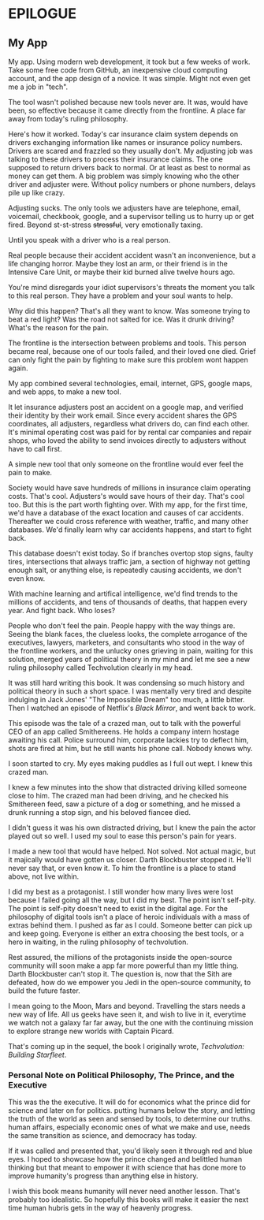 
# EPILOGUE

## My App

My app. Using modern web development, it took but a few weeks of work. Take some free code from GitHub, an inexpensive cloud computing account, and the app design of a novice. It was simple. Might not even get me a job in "tech".

The tool wasn't polished because new tools never are. It was, would have been, so effective because it came directly from the frontline. A place far away from today's ruling philosophy.

Here's how it worked. Today's car insurance claim system depends on drivers exchanging information like names or insurance policy numbers. Drivers are scared and frazzled so they usually don't. My adjusting job was talking to these drivers to process their insurance claims. The one supposed to return drivers back to normal. Or at least as best to normal as money can get them. A big problem was simply knowing who the other driver and adjuster were. Without policy numbers or phone numbers, delays pile up like crazy.

Adjusting sucks. The only tools we adjusters have are telephone, email, voicemail, checkbook, google, and a supervisor telling us to hurry up or get fired. Beyond st-st-stress ~~stressful~~, very emotionally taxing.

Until you speak with a driver who is a real person.

Real people because their accident accident wasn't an inconvenience, but a life changing horror. Maybe they lost an arm, or their friend is in the Intensive Care Unit, or maybe their kid burned alive twelve hours ago.

You're mind disregards your idiot supervisors's threats the moment you talk to this real person. They have a problem and your soul wants to help.

Why did this happen? That's all they want to know. Was someone trying to beat a red light? Was the road not salted for ice. Was it drunk driving? What's the reason for the pain.

The frontline is the intersection between problems and tools. This person became real, because one of our tools failed, and their loved one died. Grief can only fight the pain by fighting to make sure this problem wont happen again.

My app combined several technologies, email, internet, GPS, google maps, and web apps, to make a new tool.

It let insurance adjusters post an accident on a google map, and verified their identity by their work email. Since every accident shares the GPS coordinates, all adjusters, regardless what drivers do, can find each other. It's minimal operating cost was paid for by rental car companies and repair shops, who loved the ability to send invoices directly to adjusters without have to call first.

A simple new tool that only someone on the frontline would ever feel the pain to make.

Society would have save hundreds of millions in insurance claim operating costs. That's cool. Adjusters's would save hours of their day. That's cool too. But this is the part worth fighting over. With my app, for the first time, we'd have a database of the exact location and causes of car accidents. Thereafter we could cross reference with weather, traffic, and many other databases. We'd finally learn why car accidents happens, and start to fight back.

This database doesn't exist today. So if branches overtop stop signs, faulty tires, intersections that always traffic jam, a section of highway not getting enough salt, or anything else, is repeatedly causing accidents, we don't even know.

With machine learning and artifical intelligence, we'd find trends to the millions of accidents, and tens of thousands of deaths, that happen every year. And fight back. Who loses?

People who don't feel the pain. People happy with the way things are. Seeing the blank faces, the clueless looks, the complete arrogance of the executives, lawyers, marketers, and consultants who stood in the way of the frontline workers, and the unlucky ones grieving in pain, waiting for this solution, merged years of political theory in my mind and let me see a new ruling philosophy called Techvolution clearly in my head.

It was still hard writing this book. It was condensing so much history and political theory in such a short space. I was mentally very tired and despite indulging in Jack Jones' "The Impossible Dream" too much, a little bitter. Then I watched an episode of Netflix's _Black Mirror_, and went back to work.

This episode was the tale of a crazed man, out to talk with the powerful CEO of an app called Smithereens. He holds a company intern hostage awaiting his call. Police surround him, corporate lackies try to deflect him, shots are fired at him, but he still wants his phone call. Nobody knows why.

I soon started to cry. My eyes making puddles as I full out wept. I knew this crazed man.

I knew a few minutes into the show that distracted driving killed someone close to him. The crazed man had been driving, and he checked his Smithereen feed, saw a picture of a dog or something, and he missed a drunk running a stop sign, and his beloved fiancee died.

I didn't guess it was his own distracted driving, but I knew the pain the actor played out so well. I used my soul to ease this person's pain for years.

I made a new tool that would have helped. Not solved. Not actual magic, but it majically would have gotten us closer. Darth Blockbuster stopped it. He'll never say that, or even know it. To him the frontline is a place to stand above, not live within.

I did my best as a protagonist. I still wonder how many lives were lost because I failed going all the way, but I did my best. The point isn't self-pity. The point is self-pity doesn't need to exist in the digital age. For the philosophy of digital tools isn't a place of heroic individuals with a mass of extras behind them. I pushed as far as I could. Someone better can pick up and keep going. Everyone is either an extra choosing the best tools, or a hero in waiting, in the ruling philosophy of techvolution.

Rest assured, the millions of the protagonists inside the open-source community will soon make a app far more powerful than my little thing. Darth Blockbuster can't stop it. The question is, now that the Sith are defeated, how do we empower you Jedi in the open-source community, to build the future faster.

I mean going to the Moon, Mars and beyond. Travelling the stars needs a new way of life. All us geeks have seen it, and wish to live in it, everytime we watch not a galaxy far far away, but the one with the continuing mission to explore strange new worlds with Captain Picard.

That's coming up in the sequel, the book I originally wrote, _Techvolution: Building Starfleet_.

### Personal Note on Political Philosophy, The Prince, and the Executive

This was the the executive. It will do for economics what the prince did for science and later on for politics. putting humans below the story, and letting the truth of the world as seen and sensed by tools, to determine our truths. human affairs, especially economic ones of what we make and use, needs the same transition as science, and democracy has today.

If it was called and presented that, you'd likely seen it through red and blue eyes. I hoped to showcase how the prince changed and belittled human thinking but that meant to empower it with science that has done more to improve humanity's progress than anything else in history.

I wish this book means humanity will never need another lesson. That's probably too idealistic. So hopefully this books will make it easier the next time human hubris gets in the way of heavenly progress.
